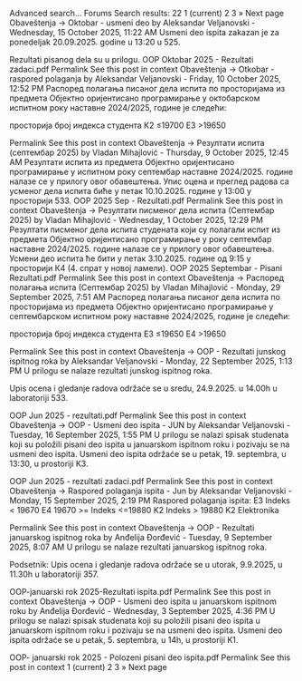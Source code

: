 Advanced search...
Forums
Search results: 22
1
(current)
2
3
»
Next page
Obaveštenja -> Oktobar - usmeni deo
by Aleksandar Veljanovski - Wednesday, 15 October 2025, 11:22 AM
Usmeni deo ispita zakazan je za ponedeljak 20.09.2025. godine u 13:20 u 525.

Rezultati pisanog dela su u prilogu.
OOP Oktobar 2025 - Rezultati zadaci.pdf
Permalink
See this post in context
Obaveštenja -> Otkobar - raspored polaganja
by Aleksandar Veljanovski - Friday, 10 October 2025, 12:52 PM
Распоред полагања писаног дела испита по просторијама из предмета Објектно оријентисано програмирање у октобарском испитном року наставне 2024/2025, године је следећи:

  просторија 
  број индекса студента 
К2 ≤19700
Е3 >19650

Permalink
See this post in context
Obaveštenja -> Резултати испита (септембар 2025)
by Vladan Mihajlović - Thursday, 9 October 2025, 12:45 AM
Резултати испита из предмета Објектно оријентисано програмирање у испитном року септембар наставне 2024/2025. године налазе се у прилогу овог обавештења.
Упис оцена и преглед радова са усменог дела испита биће у петак 10.10.2025. године у 13:00 у просторији 533.
OOP 2025 Sep - Rezultati.pdf
Permalink
See this post in context
Obaveštenja -> Резултати писменог дела испита (Септембар 2025)
by Vladan Mihajlović - Wednesday, 1 October 2025, 12:29 PM
Резултати писменог дела испита студената који су полагали испит из предмета Објектно оријентисано програмирање у року септембар наставне 2024/2025. године налазе се у прилогу овог обавештења.
Усмени део испита ће бити у петак 3.10.2025. године од 9:15 у просторији К4 (4. спрат у новој ламели).
OOP 2025 Septembar - Pisani Rezultati.pdf
Permalink
See this post in context
Obaveštenja -> Распоред полагања испита (Септембар 2025)
by Vladan Mihajlović - Monday, 29 September 2025, 7:51 AM
Распоред полагања писаног дела испита по просторијама из предмета Објектно оријентисано програмирање у септембарском испитном року наставне 2024/2025, године је следећи:

  просторија 
  број индекса студента 
Е3 ≤19650
Е4 >19650
 


Permalink
See this post in context
Obaveštenja -> OOP - Rezultati junskog ispitnog roka
by Aleksandar Veljanovski - Monday, 22 September 2025, 1:13 PM
U prilogu se nalaze rezultati junskog ispitnog roka.

Upis ocena i gledanje radova održaće se u sredu, 24.9.2025. u 14.00h u laboratoriji 533.

OOP Jun 2025 - rezultati.pdf
Permalink
See this post in context
Obaveštenja -> OOP - Usmeni deo ispita - JUN
by Aleksandar Veljanovski - Tuesday, 16 September 2025, 1:55 PM
U prilogu se nalazi spisak studenata koji su položili pisani deo ispita u januarskom ispitnom roku i pozivaju se na usmeni deo ispita.
Usmeni deo ispita održaće se u petak, 19. septembra, u 13:30, u prostoriji K3. 

OOP Jun 2025 - rezultati zadaci.pdf
Permalink
See this post in context
Obaveštenja -> Raspored polaganja ispita - Jun
by Aleksandar Veljanovski - Monday, 15 September 2025, 2:19 PM
Raspored polaganja ispita:
E3 Indeks < 19670
E4 19670 >= Indeks <=19880
K2 Indeks > 19880
K2 Elektronika

Permalink
See this post in context
Obaveštenja -> OOP - Rezultati januarskog ispitnog roka
by Anđelija Đorđević - Tuesday, 9 September 2025, 8:07 AM
U prilogu se nalaze rezultati januarskog ispitnog roka.

Podsetnik: Upis ocena i gledanje radova održaće se u utorak, 9.9.2025, u 11.30h u laboratoriji 357.

OOP-januarski rok 2025-Rezultati ispita.pdf
Permalink
See this post in context
Obaveštenja -> OOP - Usmeni deo ispita u januarskom ispitnom roku
by Anđelija Đorđević - Wednesday, 3 September 2025, 4:36 PM
U prilogu se nalazi spisak studenata koji su položili pisani deo ispita u januarskom ispitnom roku i pozivaju se na usmeni deo ispita.
Usmeni deo ispita održaće se u petak, 5. septembra, u 14h, u prostoriji K1. 

OOP- januarski rok 2025 - Polozeni pisani deo ispita.pdf
Permalink
See this post in context
1
(current)
2
3
»
Next page